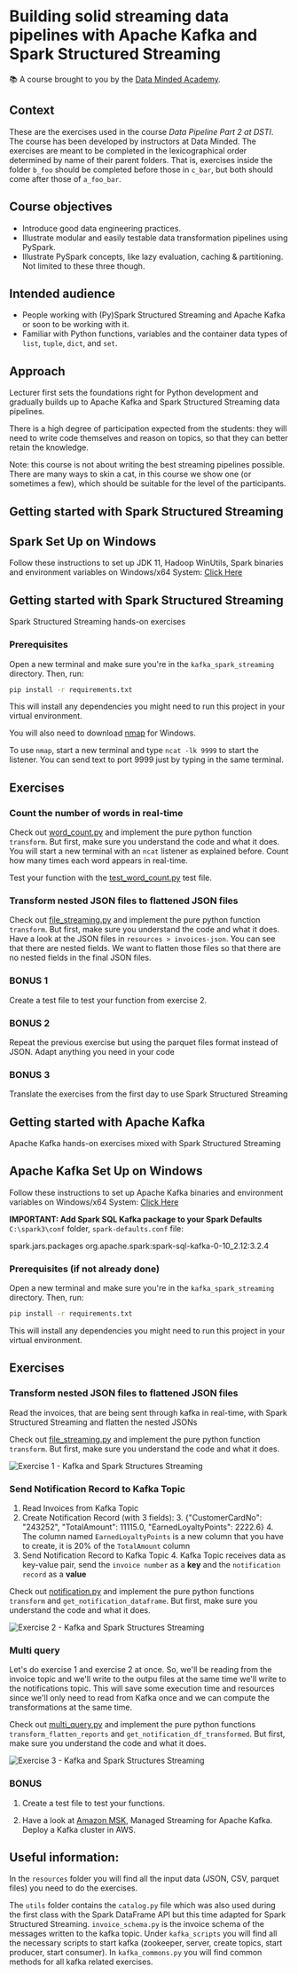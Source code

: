 # Building solid streaming data pipelines with Apache Kafka and Spark Structured Streaming

📚 A course brought to you by the [Data Minded Academy].


## Context

These are the exercises used in the course *Data Pipeline Part 2 at DSTI*.  
The course has been developed by instructors at Data Minded. The
exercises are meant to be completed in the lexicographical order determined by
name of their parent folders. That is, exercises inside the folder `b_foo`
should be completed before those in `c_bar`, but both should come after those
of `a_foo_bar`.


## Course objectives

- Introduce good data engineering practices.
- Illustrate modular and easily testable data transformation pipelines using
  PySpark.
- Illustrate PySpark concepts, like lazy evaluation, caching & partitioning.
  Not limited to these three though.


## Intended audience

- People working with (Py)Spark Structured Streaming and Apache Kafka or soon to be working with it.
- Familiar with Python functions, variables and the container data types of
  `list`, `tuple`, `dict`, and `set`.


## Approach

Lecturer first sets the foundations right for Python development and
gradually builds up to Apache Kafka and Spark Structured Streaming data pipelines.

There is a high degree of participation expected from the students: they
will need to write code themselves and reason on topics, so that they can
better retain the knowledge.

Note: this course is not about writing the best streaming pipelines possible. There are
many ways to skin a cat, in this course we show one (or sometimes a few), which
should be suitable for the level of the participants.


## Getting started with Spark Structured Streaming

## Spark Set Up on Windows

Follow these instructions to set up JDK 11, Hadoop WinUtils, Spark binaries and environment 
variables on Windows/x64 System: [Click Here](https://app.tango.us/app/workflow/Setting-up-JDK--Hadoop-WinUtils--Spark-binaries-and-environment-variables-on-Windows-x64-System-ce23bd438117424c87009b2ac1fc82bd) 


## Getting started with Spark Structured Streaming 

Spark Structured Streaming hands-on exercises


### Prerequisites

Open a new terminal and make sure you're in the `kafka_spark_streaming` directory. Then, run:

```bash
pip install -r requirements.txt
```

This will install any dependencies you might need to run this project in your virtual environment.

You will also need to download [nmap](https://nmap.org/download.html) for Windows.

To use `nmap`, start a new terminal and type `ncat -lk 9999` to start the listener. 
You can send text to port 9999 just by typing in the same terminal.


## Exercises

### Count the number of words in real-time

Check out [word_count.py](exercises/a_spark_streaming_socket_source/word_count.py) and implement the pure
python function `transform`. But first, make sure you understand the code and what it does.
You will start a new terminal with an `ncat` listener as explained before. 
Count how many times each word appears in real-time.

Test your function with the [test_word_count.py](tests/test_word_count.py) test file.


### Transform nested JSON files to flattened JSON files

Check out [file_streaming.py](exercises/b_spark_streaming_file_source/file_streaming.py) and implement the pure
python function `transform`. But first, make sure you understand the code and what it does.
Have a look at the JSON files in `resources > invoices-json`.
You can see that there are nested fields. We want to flatten those files so that there are no 
nested fields in the final JSON files.

### BONUS 1

Create a test file to test your function from exercise 2.


### BONUS 2

Repeat the previous exercise but using the parquet files format instead of JSON. Adapt anything you need in your code


### BONUS 3

Translate the exercises from the first day to use Spark Structured Streaming


## Getting started with Apache Kafka

Apache Kafka hands-on exercises mixed with Spark Structured Streaming


## Apache Kafka Set Up on Windows

Follow these instructions to set up Apache Kafka binaries and environment 
variables on Windows/x64 System: [Click Here](https://app.tango.us/app/workflow/Download-and-Configure-Apache-Kafka-on-Windows-x64-System-474eb2506acd494ebd5c94686ea610c2) 

**IMPORTANT: Add Spark SQL Kafka package to your Spark Defaults** `C:\spark3\conf` folder, `spark-defaults.conf` file:

spark.jars.packages                org.apache.spark:spark-sql-kafka-0-10_2.12:3.2.4


### Prerequisites (if not already done)

Open a new terminal and make sure you're in the `kafka_spark_streaming` directory. Then, run:

```bash
pip install -r requirements.txt
```

This will install any dependencies you might need to run this project in your virtual environment.


## Exercises

### Transform nested JSON files to flattened JSON files
Read the invoices, that are being sent through kafka in real-time, with Spark Structured Streaming and flatten the nested JSONs

Check out [file_streaming.py](exercises/c_spark_streaming_kafka_source/file_streaming.py) and implement the pure
python function `transform`. But first, make sure you understand the code and what it does.

![Exercise 1 - Kafka and Spark Structures Streaming](images/exercise1.png "Exercise 1 - Kafka and Spark Structures Streaming")


### Send Notification Record to Kafka Topic

1. Read Invoices from Kafka Topic
2. Create Notification Record (with 3 fields):
   3. {"CustomerCardNo": "243252", "TotalAmount": 11115.0, "EarnedLoyaltyPoints": 2222.6}
   4. The  column named `EarnedLoyaltyPoints` is a new column that you have to create, it is 20% of the `TotalAmount` column
3. Send Notification Record to Kafka Topic
   4. Kafka Topic receives data as key-value pair, send the `invoice number` as a **key** and the `notification record` as a **value**

Check out [notification.py](exercises/c_spark_streaming_kafka_source/notification.py) and implement the pure
python functions `transform` and `get_notification_dataframe`. But first, make sure you understand the code and what it does.

![Exercise 2 - Kafka and Spark Structures Streaming](images/exercise2.png "Exercise 2 - Kafka and Spark Structures Streaming")


### Multi query

Let's do exercise 1 and exercise 2 at once. So, we'll be reading from the invoice topic and we'll write to the outpu
files at the same time we'll write to the notifications topic. This will save some execution time and resources since
we'll only need to read from Kafka once and we can compute the transformations at the same time.

Check out [multi_query.py](exercises/c_spark_streaming_kafka_source/multi_query.py) and implement the pure
python functions `transform_flatten_reports` and `get_notification_df_transformed`. 
But first, make sure you understand the code and what it does.

![Exercise 3 - Kafka and Spark Structures Streaming](images/exercise3.png "Exercise 3 - Kafka and Spark Structures Streaming")


### BONUS

1. Create a test file to test your functions.

2. Have a look at [Amazon MSK](https://aws.amazon.com/msk/), Managed Streaming for Apache Kafka. Deploy a Kafka cluster in AWS.


## Useful information:

In the `resources` folder you will find all the input data (JSON, CSV, parquet files) you need to do the exercises.

The `utils` folder contains the `catalog.py` file which was also used during the first class with the Spark DataFrame API
but this time adapted for Spark Structured Streaming. `invoice_schema.py` is the invoice schema of the messages written
to the kafka topic. Under `kafka_scripts` you will find all the necessary scripts to start kafka (zookeeper, server, 
create topics, start producer, start consumer). In `kafka_commons.py` you will find common methods for all kafka related
exercises.

[Data Minded Academy]: https://www.dataminded.academy/
